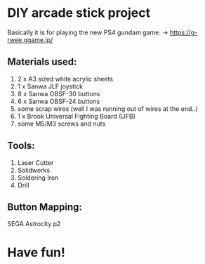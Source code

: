 DIY arcade stick project 
====
Basically it is for playing the new PS4 gundam game.
-> https://g-rwee.ggame.jp/


Materials used:
-----
1. 2 x A3 sized white acrylic sheets
2. 1 x Sanwa JLF joystick
3. 8 x Sanwa OBSF-30 buttons
4. 6 x Sanwa OBSF-24 buttons
5. some scrap wires (well I was running out of wires at the end..)
6. 1 x Brook Universal Fighting Board (UFB)
7. some M5/M3 screws and nuts


Tools:
-----
1. Laser Cutter
2. Solidworks
3. Soldering Iron
4. Drill

Button Mapping:
----
SEGA Astrocity p2

# Have fun!
